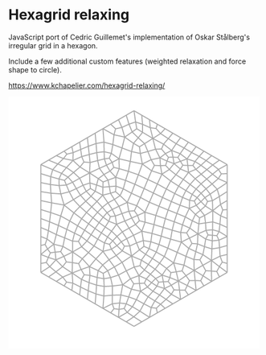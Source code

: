 # Hexagrid relaxing

JavaScript port of Cedric Guillemet's implementation of Oskar Stålberg's irregular grid in a hexagon.

Include a few additional custom features (weighted relaxation and force shape to circle).

https://www.kchapelier.com/hexagrid-relaxing/

![Example](example.png)